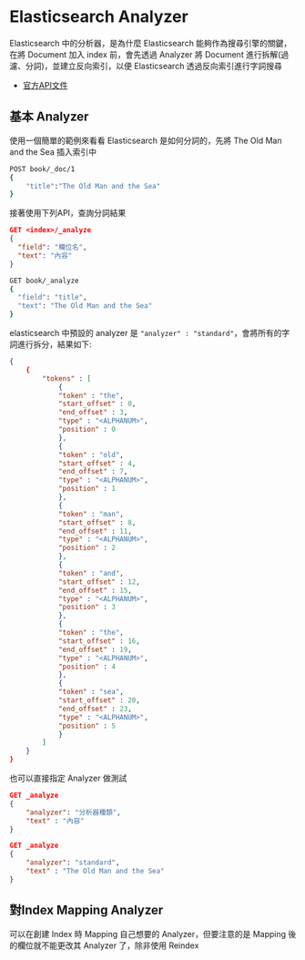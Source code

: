# Elasticsearch Analyzer

Elasticsearch 中的分析器，是為什麼 Elasticsearch 能夠作為搜尋引擎的關鍵，在將 Document 加入 index 前，會先透過 Analyzer 將 Document 進行拆解(過濾、分詞)，並建立反向索引，以便 Elasticsearch 透過反向索引進行字詞搜尋

* [官方API文件](https://www.elastic.co/guide/en/elasticsearch/reference/current/indices-analyze.html)

## 基本 Analyzer

使用一個簡單的範例來看看 Elasticsearch 是如何分詞的，先將 The Old Man and the Sea 插入索引中

```sh
POST book/_doc/1
{
    "title":"The Old Man and the Sea"
}
```

接著使用下列API，查詢分詞結果

```JSON
GET <index>/_analyze
{
  "field": "欄位名",
  "text": "內容"
}
```

```sh
GET book/_analyze
{
  "field": "title",
  "text": "The Old Man and the Sea"
}
```

elasticsearch 中預設的 analyzer 是 `"analyzer" : "standard"`，會將所有的字詞進行拆分，結果如下:

```JSON
{
    {
        "tokens" : [
            {
            "token" : "the",
            "start_offset" : 0,
            "end_offset" : 3,
            "type" : "<ALPHANUM>",
            "position" : 0
            },
            {
            "token" : "old",
            "start_offset" : 4,
            "end_offset" : 7,
            "type" : "<ALPHANUM>",
            "position" : 1
            },
            {
            "token" : "man",
            "start_offset" : 8,
            "end_offset" : 11,
            "type" : "<ALPHANUM>",
            "position" : 2
            },
            {
            "token" : "and",
            "start_offset" : 12,
            "end_offset" : 15,
            "type" : "<ALPHANUM>",
            "position" : 3
            },
            {
            "token" : "the",
            "start_offset" : 16,
            "end_offset" : 19,
            "type" : "<ALPHANUM>",
            "position" : 4
            },
            {
            "token" : "sea",
            "start_offset" : 20,
            "end_offset" : 23,
            "type" : "<ALPHANUM>",
            "position" : 5
            }
        ]
    }
}
```

也可以直接指定 Analyzer 做測試

```JSON
GET _analyze
{
    "analyzer": "分析器種類",
    "text" : "內容"
}
```

```JSON
GET _analyze
{
    "analyzer": "standard",
    "text" : "The Old Man and the Sea"
}
```

## 對Index Mapping Analyzer

可以在創建 Index 時 Mapping 自己想要的 Analyzer，但要注意的是 Mapping 後的欄位就不能更改其 Analyzer 了，除非使用 Reindex
